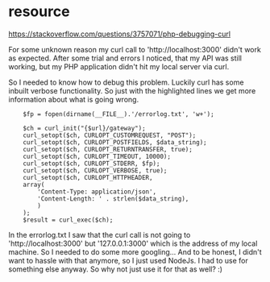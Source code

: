 # resource
https://stackoverflow.com/questions/3757071/php-debugging-curl

For some unknown reason my curl call to 'http://localhost:3000' didn't work as expected.
After some trial and errors I noticed, that my API was still working, but my PHP application didn't hit my local server via curl.

So I needed to know how to debug this problem. Luckily curl has some inbuilt verbose functionality. So just with the highlighted lines we get more information about what is going wrong.

```php{1,8-9}
    $fp = fopen(dirname(__FILE__).'/errorlog.txt', 'w+');

    $ch = curl_init("{$url}/gateway");
    curl_setopt($ch, CURLOPT_CUSTOMREQUEST, "POST");
    curl_setopt($ch, CURLOPT_POSTFIELDS, $data_string);
    curl_setopt($ch, CURLOPT_RETURNTRANSFER, true);
    curl_setopt($ch, CURLOPT_TIMEOUT, 10000);
    curl_setopt($ch, CURLOPT_STDERR, $fp);
    curl_setopt($ch, CURLOPT_VERBOSE, true);
    curl_setopt($ch, CURLOPT_HTTPHEADER,
    array(
        'Content-Type: application/json',
        'Content-Length: ' . strlen($data_string),
        )
    );
    $result = curl_exec($ch);

```

In the errorlog.txt I saw that the curl call is not going to 'http://localhost:3000' but '127.0.0.1:3000' which is the address of my local machine. So I needed to do some more googling... And to be honest, I didn't want to hassle with that anymore, so I just used NodeJs. I had to use for something else anyway. So why not just use it for that as well? :) 